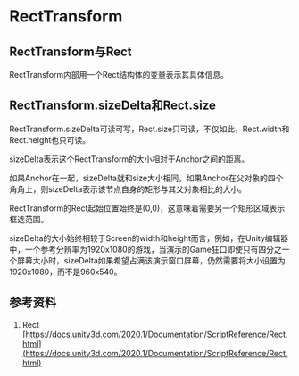 # RectTransform

## RectTransform与Rect

RectTransform内部用一个Rect结构体的变量表示其具体信息。

## RectTransform.sizeDelta和Rect.size

RectTransform.sizeDelta可读可写，Rect.size只可读，不仅如此，Rect.width和Rect.height也只可读。

sizeDelta表示这个RectTransform的大小相对于Anchor之间的距离。

如果Anchor在一起，sizeDelta就和size大小相同。如果Anchor在父对象的四个角角上，则sizeDelta表示该节点自身的矩形与其父对象相比的大小。

RectTransform的Rect起始位置始终是(0,0)，这意味着需要另一个矩形区域表示框选范围。

sizeDelta的大小始终相较于Screen的width和height而言，例如，在Unity编辑器中，一个参考分辨率为1920x1080的游戏，当演示的Game狂口即使只有四分之一个屏幕大小时，sizeDelta如果希望占满该演示窗口屏幕，仍然需要将大小设置为1920x1080，而不是960x540。

## 参考资料

1. Rect [https://docs.unity3d.com/2020.1/Documentation/ScriptReference/Rect.html](https://docs.unity3d.com/2020.1/Documentation/ScriptReference/Rect.html)
